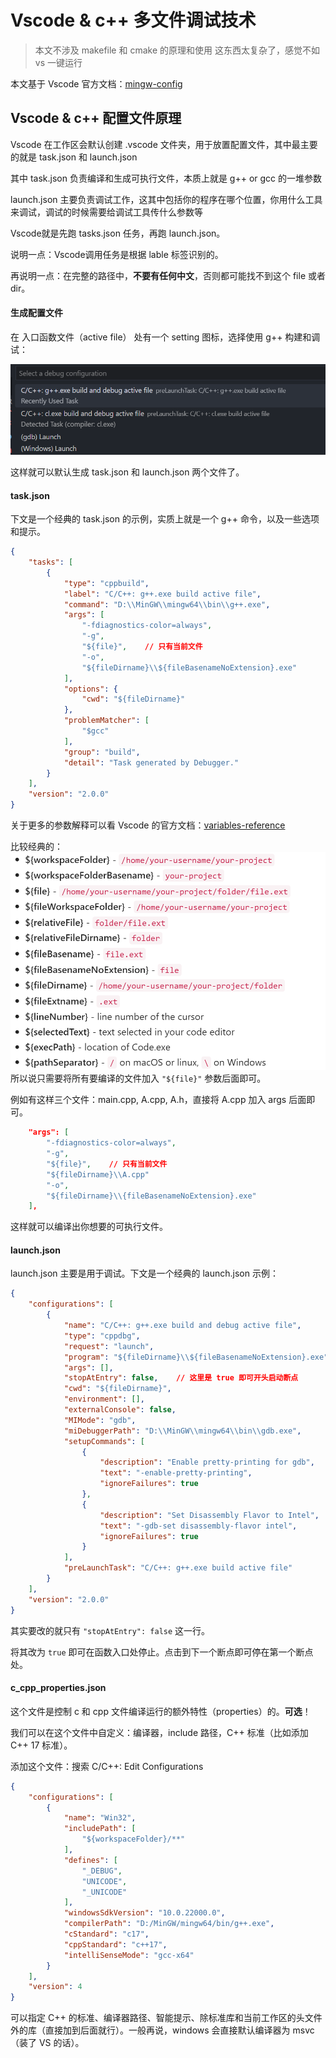 # Vscode & c++ 多文件调试技术
> 本文不涉及 makefile 和 cmake 的原理和使用
> 这东西太复杂了，感觉不如 vs 一键运行

本文基于 Vscode 官方文档：[mingw-config](https://code.visualstudio.com/docs/cpp/config-mingw)

## Vscode & c++ 配置文件原理
Vscode 在工作区会默认创建 .vscode 文件夹，用于放置配置文件，其中最主要的就是 task.json 和 launch.json

其中 task.json 负责编译和生成可执行文件，本质上就是 g++ or gcc 的一堆参数

launch.json 主要负责调试工作，这其中包括你的程序在哪个位置，你用什么工具来调试，调试的时候需要给调试工具传什么参数等

Vscode就是先跑 tasks.json 任务，再跑 launch.json。

说明一点：Vscode调用任务是根据 lable 标签识别的。

再说明一点：在完整的路径中，**不要有任何中文**，否则都可能找不到这个 file 或者 dir。

#### 生成配置文件
在 入口函数文件（active file） 处有一个 setting 图标，选择使用 g++ 构建和调试：

![1](assets/1.png)

这样就可以默认生成 task.json 和 launch.json 两个文件了。
#### task.json
下文是一个经典的 task.json 的示例，实质上就是一个 g++ 命令，以及一些选项和提示。

```json
{
    "tasks": [
        {
            "type": "cppbuild",
            "label": "C/C++: g++.exe build active file",
            "command": "D:\\MinGW\\mingw64\\bin\\g++.exe",
            "args": [
                "-fdiagnostics-color=always",
                "-g",
                "${file}",    // 只有当前文件
                "-o",
                "${fileDirname}\\${fileBasenameNoExtension}.exe"
            ],
            "options": {
                "cwd": "${fileDirname}"
            },
            "problemMatcher": [
                "$gcc"
            ],
            "group": "build",
            "detail": "Task generated by Debugger."
        }
    ],
    "version": "2.0.0"
}
```

关于更多的参数解释可以看 Vscode 的官方文档：[variables-reference](https://code.visualstudio.com/docs/editor/variables-reference)

比较经典的：
![2](assets/2.png)
所以说只需要将所有要编译的文件加入 `"${file}"` 参数后面即可。

例如有这样三个文件：main.cpp, A.cpp, A.h，直接将 A.cpp 加入 args 后面即可。

```json
    "args": [
        "-fdiagnostics-color=always",
        "-g",
        "${file}",    // 只有当前文件
        "${fileDirname}\\A.cpp"
        "-o",
        "${fileDirname}\\{fileBasenameNoExtension}.exe"
    ],
```

这样就可以编译出你想要的可执行文件。
#### launch.json
launch.json 主要是用于调试。下文是一个经典的 launch.json 示例：
```json
{
    "configurations": [
        {
            "name": "C/C++: g++.exe build and debug active file",
            "type": "cppdbg",
            "request": "launch",
            "program": "${fileDirname}\\${fileBasenameNoExtension}.exe",
            "args": [],
            "stopAtEntry": false,    // 这里是 true 即可开头启动断点
            "cwd": "${fileDirname}",
            "environment": [],
            "externalConsole": false,
            "MIMode": "gdb",
            "miDebuggerPath": "D:\\MinGW\\mingw64\\bin\\gdb.exe",
            "setupCommands": [
                {
                    "description": "Enable pretty-printing for gdb",
                    "text": "-enable-pretty-printing",
                    "ignoreFailures": true
                },
                {
                    "description": "Set Disassembly Flavor to Intel",
                    "text": "-gdb-set disassembly-flavor intel",
                    "ignoreFailures": true
                }
            ],
            "preLaunchTask": "C/C++: g++.exe build active file"
        }
    ],
    "version": "2.0.0"
}
```
其实要改的就只有 `"stopAtEntry": false` 这一行。

将其改为 `true` 即可在函数入口处停止。点击到下一个断点即可停在第一个断点处。

#### c_cpp_properties.json
这个文件是控制 c 和 cpp 文件编译运行的额外特性（properties）的。**可选**！

我们可以在这个文件中自定义：编译器，include 路径，C++ 标准（比如添加 C++ 17 标准）。

添加这个文件：搜索 C/C++: Edit Configurations

```json
{
    "configurations": [
        {
            "name": "Win32",
            "includePath": [
                "${workspaceFolder}/**"
            ],
            "defines": [
                "_DEBUG",
                "UNICODE",
                "_UNICODE"
            ],
            "windowsSdkVersion": "10.0.22000.0",
            "compilerPath": "D:/MinGW/mingw64/bin/g++.exe",
            "cStandard": "c17",
            "cppStandard": "c++17",
            "intelliSenseMode": "gcc-x64"
        }
    ],
    "version": 4
}
```
可以指定 C++ 的标准、编译器路径、智能提示、除标准库和当前工作区的头文件外的库（直接加到后面就行）。一般再说，windows 会直接默认编译器为 msvc（装了 VS 的话）。 